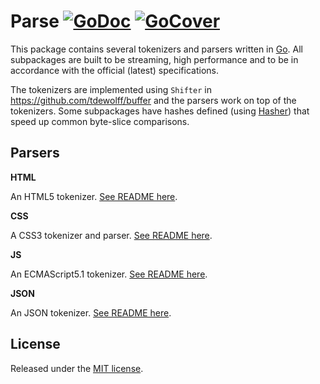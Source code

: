 # Parse [![GoDoc](http://godoc.org/github.com/tdewolff/parse?status.svg)](http://godoc.org/github.com/tdewolff/parse) [![GoCover](http://gocover.io/_badge/github.com/tdewolff/parse)](http://gocover.io/github.com/tdewolff/parse)

This package contains several tokenizers and parsers written in [Go][1]. All subpackages are built to be streaming, high performance and to be in accordance with the official (latest) specifications.

The tokenizers are implemented using `Shifter` in https://github.com/tdewolff/buffer and the parsers work on top of the tokenizers. Some subpackages have hashes defined (using [Hasher](https://github.com/tdewolff/hasher)) that speed up common byte-slice comparisons.

## Parsers
**HTML**

An HTML5 tokenizer. [See README here](https://github.com/tdewolff/parse/tree/master/html).

**CSS**

A CSS3 tokenizer and parser. [See README here](https://github.com/tdewolff/parse/tree/master/css).

**JS**

An ECMAScript5.1 tokenizer. [See README here](https://github.com/tdewolff/parse/tree/master/js).

**JSON**

An JSON tokenizer. [See README here](https://github.com/tdewolff/parse/tree/master/json).

## License
Released under the [MIT license](LICENSE.md).

[1]: http://golang.org/ "Go Language"
